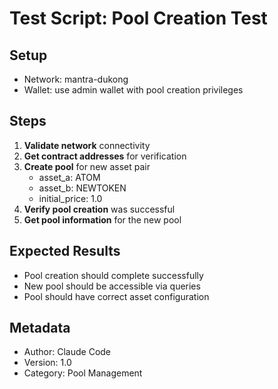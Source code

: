 # Test Script: Pool Creation Test

## Setup
- Network: mantra-dukong
- Wallet: use admin wallet with pool creation privileges

## Steps
1. **Validate network** connectivity
2. **Get contract addresses** for verification
3. **Create pool** for new asset pair
   - asset_a: ATOM
   - asset_b: NEWTOKEN
   - initial_price: 1.0
4. **Verify pool creation** was successful
5. **Get pool information** for the new pool

## Expected Results
- Pool creation should complete successfully
- New pool should be accessible via queries
- Pool should have correct asset configuration

## Metadata
- Author: Claude Code
- Version: 1.0
- Category: Pool Management